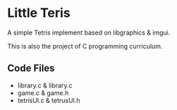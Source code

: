 # Little Teris

A simple Tetris implement based on libgraphics & imgui. 

This is also the project of C programming curriculum.

## Code Files

- library.c & library.c
- game.c & game.h
- tetrisUI.c & tetrusUI.h
